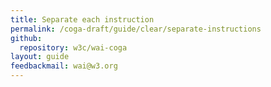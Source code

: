 ```yaml
---
title: Separate each instruction
permalink: /coga-draft/guide/clear/separate-instructions
github:
  repository: w3c/wai-coga
layout: guide
feedbackmail: wai@w3.org
---
```

